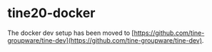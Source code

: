 # tine20-docker

The docker dev setup has been moved to [https://github.com/tine-groupware/tine-dev](https://github.com/tine-groupware/tine-dev).
